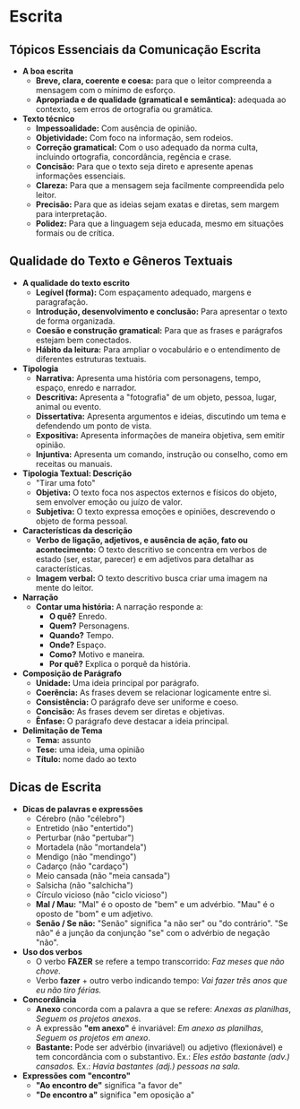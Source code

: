 # Escrita

## Tópicos Essenciais da Comunicação Escrita
* **A boa escrita**
    * **Breve, clara, coerente e coesa:** para que o leitor compreenda a mensagem com o mínimo de esforço.
    * **Apropriada e de qualidade (gramatical e semântica):** adequada ao contexto, sem erros de ortografia ou gramática.
* **Texto técnico**
    * **Impessoalidade:** Com ausência de opinião.
    * **Objetividade:** Com foco na informação, sem rodeios.
    * **Correção gramatical:** Com o uso adequado da norma culta, incluindo ortografia, concordância, regência e crase.
    * **Concisão:** Para que o texto seja direto e apresente apenas informações essenciais.
    * **Clareza:** Para que a mensagem seja facilmente compreendida pelo leitor.
    * **Precisão:** Para que as ideias sejam exatas e diretas, sem margem para interpretação.
    * **Polidez:** Para que a linguagem seja educada, mesmo em situações formais ou de crítica.

## Qualidade do Texto e Gêneros Textuais
* **A qualidade do texto escrito**
    * **Legível (forma):** Com espaçamento adequado, margens e paragrafação.
    * **Introdução, desenvolvimento e conclusão:** Para apresentar o texto de forma organizada.
    * **Coesão e construção gramatical:** Para que as frases e parágrafos estejam bem conectados.
    * **Hábito da leitura:** Para ampliar o vocabulário e o entendimento de diferentes estruturas textuais.
* **Tipologia**
    * **Narrativa:** Apresenta uma história com personagens, tempo, espaço, enredo e narrador.
    * **Descritiva:** Apresenta a "fotografia" de um objeto, pessoa, lugar, animal ou evento.
    * **Dissertativa:** Apresenta argumentos e ideias, discutindo um tema e defendendo um ponto de vista.
    * **Expositiva:** Apresenta informações de maneira objetiva, sem emitir opinião.
    * **Injuntiva:** Apresenta um comando, instrução ou conselho, como em receitas ou manuais.
* **Tipologia Textual: Descrição**
    * "Tirar uma foto"
    * **Objetiva:** O texto foca nos aspectos externos e físicos do objeto, sem envolver emoção ou juízo de valor.
    * **Subjetiva:** O texto expressa emoções e opiniões, descrevendo o objeto de forma pessoal.
* **Características da descrição**
    * **Verbo de ligação, adjetivos, e ausência de ação, fato ou acontecimento:** O texto descritivo se concentra em verbos de estado (ser, estar, parecer) e em adjetivos para detalhar as características.
    * **Imagem verbal:** O texto descritivo busca criar uma imagem na mente do leitor.
* **Narração**
    * **Contar uma história:** A narração responde a:
        * **O quê?** Enredo.
        * **Quem?** Personagens.
        * **Quando?** Tempo.
        * **Onde?** Espaço.
        * **Como?** Motivo e maneira.
        * **Por quê?** Explica o porquê da história.
* **Composição de Parágrafo**
    * **Unidade:** Uma ideia principal por parágrafo.
    * **Coerência:** As frases devem se relacionar logicamente entre si.
    * **Consistência:** O parágrafo deve ser uniforme e coeso.
    * **Concisão:** As frases devem ser diretas e objetivas.
    * **Ênfase:** O parágrafo deve destacar a ideia principal.
* **Delimitação de Tema**
    * **Tema:** assunto
    * **Tese:** uma ideia, uma opinião
    * **Título:** nome dado ao texto

## Dicas de Escrita
* **Dicas de palavras e expressões**
    * Cérebro (não "célebro")
    * Entretido (não "entertido")
    * Perturbar (não "pertubar")
    * Mortadela (não "mortandela")
    * Mendigo (não "mendingo")
    * Cadarço (não "cardaço")
    * Meio cansada (não "meia cansada")
    * Salsicha (não "salchicha")
    * Círculo vicioso (não "ciclo vicioso")
    * **Mal / Mau:** "Mal" é o oposto de "bem" e um advérbio. "Mau" é o oposto de "bom" e um adjetivo.
    * **Senão / Se não:** "Senão" significa "a não ser" ou "do contrário". "Se não" é a junção da conjunção "se" com o advérbio de negação "não".
* **Uso dos verbos**
    * O verbo **FAZER** se refere a tempo transcorrido: *Faz meses que não chove.*
    * Verbo **fazer** + outro verbo indicando tempo: *Vai fazer três anos que eu não tiro férias.*
* **Concordância**
    * **Anexo** concorda com a palavra a que se refere: *Anexas as planilhas*, *Seguem os projetos anexos*.
    * A expressão **"em anexo"** é invariável: *Em anexo as planilhas*, *Seguem os projetos em anexo*.
    * **Bastante:** Pode ser advérbio (invariável) ou adjetivo (flexionável) e tem concordância com o substantivo. Ex.: *Eles estão bastante (adv.) cansados.* Ex.: *Havia bastantes (adj.) pessoas na sala.*
* **Expressões com "encontro"**
    * **"Ao encontro de"** significa "a favor de"
    * **"De encontro a"** significa "em oposição a"
